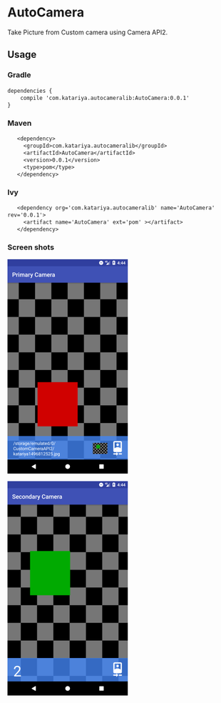 # AutoCamera

Take Picture from Custom camera using Camera API2.
## Usage
### Gradle
```
dependencies {
    compile 'com.katariya.autocameralib:AutoCamera:0.0.1'
}
```

 ### Maven
```
   <dependency>
     <groupId>com.katariya.autocameralib</groupId>
     <artifactId>AutoCamera</artifactId>
     <version>0.0.1</version>
     <type>pom</type>
   </dependency>
```

 ### Ivy
```
   <dependency org='com.katariya.autocameralib' name='AutoCamera' rev='0.0.1'>
     <artifact name='AutoCamera' ext='pom' ></artifact>
   </dependency>
   ```
### Screen shots

![Alt text](/device-2017-06-07-173523.png?raw=true "Primary Camera")

![Alt text](/device-2017-06-07-173539.png?raw=true "Front Camera")
